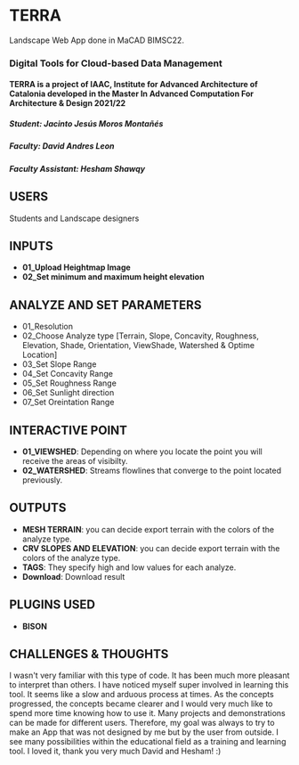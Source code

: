 # TERRA
Landscape Web App done in MaCAD BIMSC22.

### Digital Tools for Cloud-based Data Management
#### TERRA is a project of IAAC, Institute for Advanced Architecture of Catalonia developed in the Master In Advanced Computation For Architecture & Design  2021/22
##### Student: Jacinto Jesús Moros Montañés
##### Faculty: David Andres Leon
##### Faculty Assistant: Hesham Shawqy

## USERS
Students and Landscape designers

## INPUTS
- **01_Upload Heightmap Image**
- **02_Set minimum and maximum height elevation**

## ANALYZE AND SET PARAMETERS
- 01_Resolution
- 02_Choose Analyze type [Terrain, Slope, Concavity, Roughness, Elevation, Shade, Orientation, ViewShade, Watershed & Optime Location]
- 03_Set Slope Range
- 04_Set Concavity Range
- 05_Set Roughness Range
- 06_Set Sunlight direction
- 07_Set Oreintation Range

## INTERACTIVE POINT
- **01_VIEWSHED**:  Depending on where you locate the point you will receive the areas of visibilty.
- **02_WATERSHED**:  Streams flowlines that converge to the point located previously.

## OUTPUTS
- **MESH TERRAIN**: you can decide export terrain with the colors of the analyze type.
- **CRV SLOPES AND ELEVATION**: you can decide export terrain with the colors of the analyze type.
- **TAGS**: They specify high and low values for each analyze.
- **Download**: Download result

## PLUGINS USED
- **BISON**

## CHALLENGES & THOUGHTS
I wasn't very familiar with this type of code. It has been much more pleasant to interpret than others. I have noticed myself super involved in learning this tool. It seems like a slow and arduous process at times. As the concepts progressed, the concepts became clearer and I would very much like to spend more time knowing how to use it. Many projects and demonstrations can be made for different users. Therefore, my goal was always to try to make an App that was not designed by me but by the user from outside. I see many possibilities within the educational field as a training and learning tool. I loved it, thank you very much David and Hesham! :)



